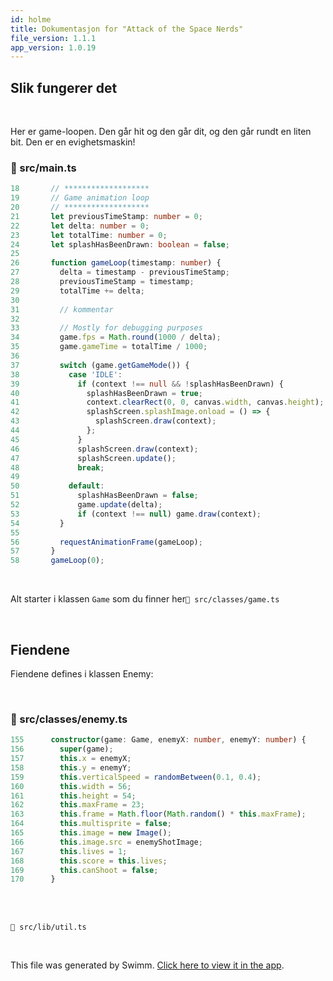 ```yaml
---
id: holme
title: Dokumentasjon for "Attack of the Space Nerds"
file_version: 1.1.1
app_version: 1.0.19
---
```


## Slik fungerer det

<br/>

Her er game-loopen. Den går hit og den går dit, og den går rundt en liten bit. Den er en evighetsmaskin!
<!-- NOTE-swimm-snippet: the lines below link your snippet to Swimm -->
### 📄 src/main.ts
```typescript
18       // *******************
19       // Game animation loop
20       // *******************
21       let previousTimeStamp: number = 0;
22       let delta: number = 0;
23       let totalTime: number = 0;
24       let splashHasBeenDrawn: boolean = false;
25     
26       function gameLoop(timestamp: number) {
27         delta = timestamp - previousTimeStamp;
28         previousTimeStamp = timestamp;
29         totalTime += delta;
30     
31         // kommentar
32     
33         // Mostly for debugging purposes
34         game.fps = Math.round(1000 / delta);
35         game.gameTime = totalTime / 1000;
36     
37         switch (game.getGameMode()) {
38           case 'IDLE':
39             if (context !== null && !splashHasBeenDrawn) {
40               splashHasBeenDrawn = true;
41               context.clearRect(0, 0, canvas.width, canvas.height);
42               splashScreen.splashImage.onload = () => {
43                 splashScreen.draw(context);
44               };
45             }
46             splashScreen.draw(context);
47             splashScreen.update();
48             break;
49     
50           default:
51             splashHasBeenDrawn = false;
52             game.update(delta);
53             if (context !== null) game.draw(context);
54         }
55     
56         requestAnimationFrame(gameLoop);
57       }
58       gameLoop(0);
```

<br/>

Alt starter i klassen `Game`<swm-token data-swm-token=":src/classes/game.ts:17:4:4:`export class Game {`"/> som du finner her`📄 src/classes/game.ts`

<br/>

## Fiendene

Fiendene defines i klassen Enemy:

<br/>


<!-- NOTE-swimm-snippet: the lines below link your snippet to Swimm -->
### 📄 src/classes/enemy.ts
```typescript
155      constructor(game: Game, enemyX: number, enemyY: number) {
156        super(game);
157        this.x = enemyX;
158        this.y = enemyY;
159        this.verticalSpeed = randomBetween(0.1, 0.4);
160        this.width = 56;
161        this.height = 54;
162        this.maxFrame = 23;
163        this.frame = Math.floor(Math.random() * this.maxFrame);
164        this.multisprite = false;
165        this.image = new Image();
166        this.image.src = enemyShotImage;
167        this.lives = 1;
168        this.score = this.lives;
169        this.canShoot = false;
170      }
```

<br/>

<br/>

`📄 src/lib/util.ts`

<br/>

This file was generated by Swimm. [Click here to view it in the app](https://app.swimm.io/repos/Z2l0aHViJTNBJTNBYXR0YWNrLW9mLXRoZS1zcGFjZS1uZXJkcyUzQSUzQWtsZWthbmdlcg==/docs/holme).
